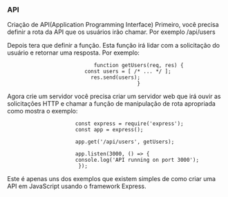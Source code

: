 ### API
Criação de API(Application Programming Interface)
Primeiro, você precisa definir a rota da API que os usuários irão chamar. Por exemplo
                                    /api/users
                        
Depois tera que definir a função. Esta função irá lidar com a solicitação do usuário e retornar uma resposta. Por exemplo:
                                
                                function getUsers(req, res) {
                             const users = [ /* ... */ ];
                               res.send(users);
                                              }                 
                         
Agora crie um servidor você precisa criar um servidor web que irá ouvir as solicitações HTTP e chamar a função de manipulação de rota apropriada como mostra o exemplo:
                           
                          const express = require('express');
                          const app = express();

                          app.get('/api/users', getUsers);

                          app.listen(3000, () => {
                          console.log('API running on port 3000');
                           });
Este é apenas uns dos exemplos que existem simples de como criar uma API em JavaScript usando o framework Express.
